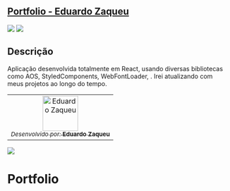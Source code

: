 <h2><a href=""> Portfolio - Eduardo Zaqueu </a></h2>

<div style="display: inline_block">
<img src="https://img.shields.io/badge/react-%2320232a.svg?style=for-the-badge&logo=react&logoColor=%2361DAFB" />  
<img src="https://img.shields.io/badge/styled--components-DB7093?style=for-the-badge&logo=styled-components&logoColor=white" />  
</div>

<img src ="" />

<h2>Descrição</h2>
<p>Aplicação desenvolvida totalmente em React, usando diversas bibliotecas como AOS, StyledComponents, WebFontLoader, . Irei atualizando com meus projetos ao longo do tempo. 

<table>
  <tr>
    <td align="center">
      <a href="https://github.com/zaqueu-1">
        <img src="https://media.discordapp.net/attachments/1032819189288816690/1032829945895985183/avatarzidddddn.png?width=652&height=652" width="80px;" alt="Eduardo Zaqueu"/><br>
        <sub>
          <i>Desenvolvido por: </i><b>Eduardo Zaqueu</b>
        </sub>
      </a>
    </td>
  </tr>
</table>

  <div style="display: inline_block"> 
<a href="https://www.linkedin.com/in/zaqueu1/" target="_blank"><img src="https://img.shields.io/badge/-LinkedIn-%230077B5?style=for-the-badge&logo=linkedin&logoColor=white" target="_blank"></a>
</div>

# Portfolio
